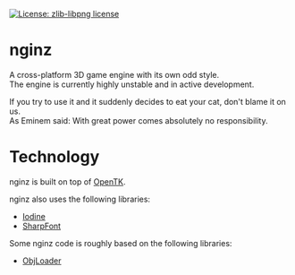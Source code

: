 [![License: zlib-libpng license][licenseimg]][licenseurl]

# nginz
A cross-platform 3D game engine with its own odd style.  
The engine is currently highly unstable and in active development.  

If you try to use it and it suddenly decides to eat your cat, don't blame it on us.  
As Eminem said: With great power comes absolutely no responsibility.

# Technology
nginz is built on top of [OpenTK].

nginz also uses the following libraries:
- [Iodine]
- [SharpFont]

Some nginz code is roughly based on the following libraries:
- [ObjLoader]

[licenseurl]: https://tldrlegal.com/license/zlib-libpng-license-(zlib)
[licenseimg]: https://img.shields.io/badge/license-zlib--libpng-blue.svg?style=flat-square
[OpenTK]: https://github.com/OpenTK/OpenTK "OpenTK"
[Iodine]: https://github.com/IodineLang/Iodine "Iodine"
[SharpFont]: https://github.com/Robmaister/SharpFont "SharpFont"
[ObjLoader]: https://github.com/Real-Serious-Games/ObjLoader "ObjLoader"
